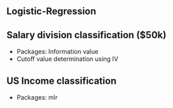 ## Logistic-Regression

## Salary division classification ($50k)
- Packages: Information value
- Cutoff value determination using IV

## US Income classification
- Packages: mlr
